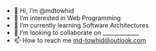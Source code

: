 - 👋 Hi, I’m @mdtowhid
- 👀 I’m interested in Web Programming
- 🌱 I’m currently learning Software Architectures
- 💞️ I’m looking to collaborate on _____________
- 📫 How to reach me md-towhid@outlook.com

<!---
mdtowhid/mdtowhid is a ✨ special ✨ repository because its `README.md` (this file) appears on your GitHub profile.
You can click the Preview link to take a look at your changes.
--->
